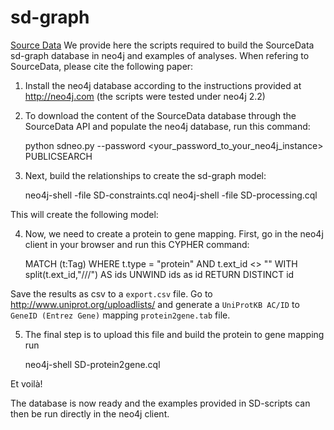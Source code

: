 # sd-graph
[Source Data](http://sourcedata.embo.org)
We provide here the scripts required to build the SourceData sd-graph database in neo4j and examples of analyses. 
When refering to SourceData, please cite the following paper:

1. Install the neo4j database according to the instructions provided at http://neo4j.com
(the scripts were tested under neo4j 2.2)
2. To download the content of the SourceData database through the SourceData API and populate the neo4j database, run this command:

    python sdneo.py --password <your_password_to_your_neo4j_instance> PUBLICSEARCH
  
3. Next, build the relationships to create the sd-graph model:

    neo4j-shell -file SD-constraints.cql
    neo4j-shell -file SD-processing.cql

This will create the following model:

4. Now, we need to create a protein to gene mapping. First, go in the neo4j client in your browser and run this CYPHER command:

    MATCH (t:Tag)
    WHERE t.type = "protein" AND t.ext_id <> ""
    WITH split(t.ext_id,"///") AS ids
    UNWIND ids as id
    RETURN DISTINCT id

Save the results as csv to a `export.csv` file. Go to http://www.uniprot.org/uploadlists/ and generate a `UniProtKB AC/ID` to `GeneID (Entrez Gene)` mapping `protein2gene.tab` file.

5. The final step is to upload this file and build the protein to gene mapping run

    neo4j-shell SD-protein2gene.cql
 
Et voilà!

The database is now ready and the examples provided in SD-scripts can then be run directly in the neo4j client.
